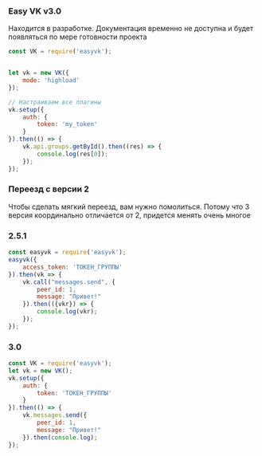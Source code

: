 ### Easy VK v3.0

Находится в разработке. Документация временно не доступна и будет появляться по мере готовности проекта

```javascript
const VK = require('easyvk');


let vk = new VK({
    mode: 'highload'
});

// Настраиваем все плагины
vk.setup({
    auth: {
        token: 'my_token'
    }
}).then(() => {
    vk.api.groups.getById().then((res) => {
        console.log(res[0]);
    });
});

```

### Переезд с версии 2

Чтобы сделать мягкий переезд, вам нужно помолиться. Потому что 3 версия координально отличается от 2, придется менять очень многое

### 2.5.1
```javascript
const easyvk = require('easyvk');
easyvk({
    access_token: 'ТОКЕН_ГРУППЫ'
}).then(vk => {
    vk.call("messages.send", {
        peer_id: 1,
        message: "Привет!"
    }).then(({vkr}) => {
        console.log(vkr);
    });
});
```

### 3.0
```javascript
const VK = require('easyvk');
let vk = new VK();
vk.setup({
    auth: {
        token: 'ТОКЕН_ГРУППЫ'
    }
}).then(() => {
    vk.messages.send({
        peer_id: 1,
        message: "Привет!"
    }).then(console.log);
});
```